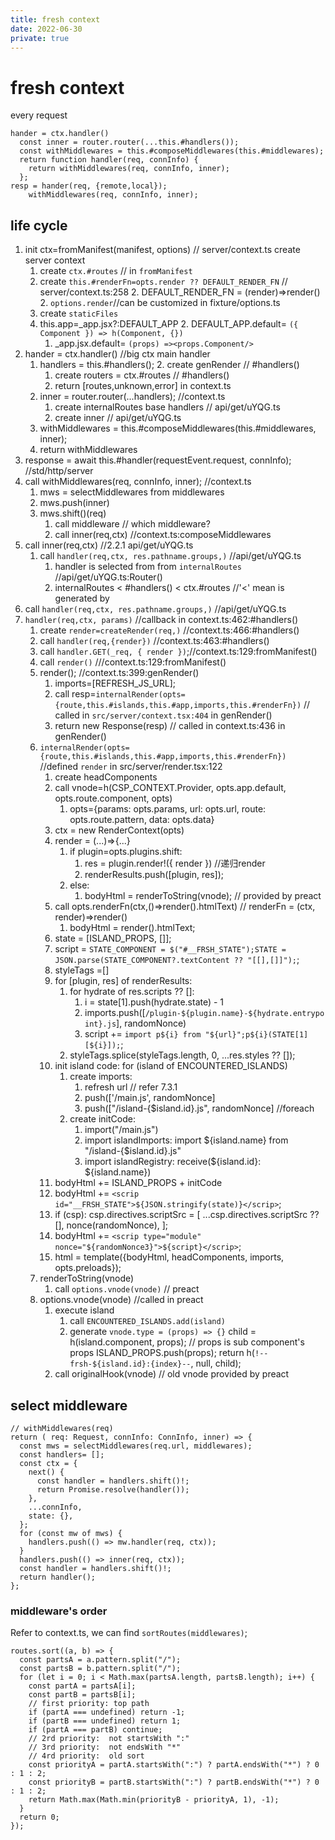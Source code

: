 ```yaml
---
title: fresh context
date: 2022-06-30
private: true
---
```


# fresh context

every request

    hander = ctx.handler()
      const inner = router.router(...this.#handlers());
      const withMiddlewares = this.#composeMiddlewares(this.#middlewares);
      return function handler(req, connInfo) {
        return withMiddlewares(req, connInfo, inner);
      };
    resp = hander(req, {remote,local});
        withMiddlewares(req, connInfo, inner);

## life cycle

1. init ctx=fromManifest(manifest, options) // server/context.ts create server
   context
   1. create `ctx.#routes` // in `fromManifest`
   1. create `this.#renderFn=opts.render ?? DEFAULT_RENDER_FN` //
      server/context.ts:258 2. DEFAULT_RENDER_FN = (render)=>render() 2.
      `options.render`//can be customized in fixture/options.ts
   1. create `staticFiles`
   1. this.app=_app.jsx?:DEFAULT_APP 2. DEFAULT_APP.default=
      `({ Component }) => h(Component, {})`
      1. _app.jsx.default= `(props) =><props.Component/>`
2. hander = ctx.handler() //big ctx main handler
   1. handlers = this.#handlers(); 2. create genRender // #handlers()
      1. create routers = ctx.#routes // #handlers()
      1. return [routes,unknown,error] in context.ts
   2. inner = router.router(...handlers); //context.ts
      1. create internalRoutes base handlers // api/get/uYQG.ts
      1. create inner // api/get/uYQG.ts
   3. withMiddlewares = this.#composeMiddlewares(this.#middlewares, inner);
   4. return withMiddlewares
3. response = await this.#handler(requestEvent.request, connInfo);
   //std/http/server
4. call withMiddlewares(req, connInfo, inner); //context.ts
   1. mws = selectMiddlewares from middlewares
   2. mws.push(inner)
   3. mws.shift()(req)
      1. call middleware // which middleware?
      2. call inner(req,ctx) //context.ts:composeMiddlewares
5. call inner(req,ctx) //2.2.1 api/get/uYQG.ts
   1. call `handler(req,ctx, res.pathname.groups,)` //api/get/uYQG.ts
      1. handler is selected from from `internalRoutes`
         //api/get/uYQG.ts:Router()
      2. internalRoutes < #handlers() < ctx.#routes //'<' mean is generated by
6. call `handler(req,ctx, res.pathname.groups,)` //api/get/uYQG.ts
7. `handler(req,ctx, params)` //callback in context.ts:462:#handlers()
   1. create `render=createRender(req,)` //context.ts:466:#handlers()
   2. call `handler(req,{render})` //context.ts:463:#handlers()
   3. call `handler.GET(_req, { render })`;//context.ts:129:fromManifest()
   4. call `render()` ///context.ts:129:fromManifest()
   5. render(); //context.ts:399:genRender()
      1. imports=[REFRESH_JS_URL];
      1. call
         resp=`internalRender(opts={route,this.#islands,this.#app,imports,this.#renderFn})`
         // called in `src/server/context.tsx:404` in genRender()
      1. return new Response(resp) // called in context.ts:436 in genRender()
   6. `internalRender(opts={route,this.#islands,this.#app,imports,this.#renderFn})`
      //defined `render` in src/server/render.tsx:122
      1. create headComponents
      1. call vnode=h(CSP_CONTEXT.Provider, opts.app.default,
         opts.route.component, opts)
         1. opts={params: opts.params, url: opts.url, route: opts.route.pattern,
            data: opts.data}
      1. ctx = new RenderContext(opts)
      1. render = (...)=>{...}
         1. if plugin=opts.plugins.shift:
            1. res = plugin.render!({ render }) //递归render
            2. renderResults.push([plugin, res]);
         2. else:
            1. bodyHtml = renderToString(vnode); // provided by preact
      1. call opts.renderFn(ctx,()=>render().htmlText) // renderFn = (ctx,
         render)=>render()
         1. bodyHtml = render().htmlText;
      1. state = [ISLAND_PROPS, []];
      1. script =
         `STATE_COMPONENT = $("#__FRSH_STATE");STATE = JSON.parse(STATE_COMPONENT?.textContent ?? "[[],[]]");`;
      1. styleTags =[]
      1. for [plugin, res] of renderResults:
         1. for hydrate of res.scripts ?? []:
            1. i = state[1].push(hydrate.state) - 1
            2. imports.push([`/plugin-${plugin.name}-${hydrate.entrypoint}.js`],
               randomNonce)
            3. script += `import p${i} from "${url}";p${i}(STATE[1][${i}]);`;
         2. styleTags.splice(styleTags.length, 0, ...res.styles ?? []);
      1. init island code: for (island of ENCOUNTERED_ISLANDS)
         1. create imports:
            1. refresh url // refer 7.3.1
            1. push(['/main.js', randomNonce]
            1. push(["/island-{$island.id}.js", randomNonce] //foreach
         2. create initCode:
            1. import("/main.js")
            2. import islandImports: import ${island.name} from
               "/island-{$island.id}.js"
            3. import islandRegistry: receive(${island.id}: ${island.name})
      1. bodyHtml += ISLAND_PROPS + initCode
      1. bodyHtml +=
         `<scrip id="__FRSH_STATE">${JSON.stringify(state)}</scrip>`;
      1. if (csp): csp.directives.scriptSrc = [ ...csp.directives.scriptSrc ??
         [], nonce(randomNonce), ];
      1. bodyHtml +=
         `<scrip type="module" nonce="${randomNonce3}">${script}</scrip>`;
      1. html = template({bodyHtml, headComponents, imports, opts.preloads});
   7. renderToString(vnode)
      1. call `options.vnode(vnode)` // preact
   8. options.vnode(vnode) //called in preact
      1. execute island
         1. call `ENCOUNTERED_ISLANDS.add(island)`
         2. generate `vnode.type = (props) => {}` child = h(island.component,
            props); // props is sub component's props ISLAND_PROPS.push(props);
            return h(`!--frsh-${island.id}:{index}--`, null, child);
      2. call originalHook(vnode) // old vnode provided by preact

## select middleware

    // withMiddlewares(req)
    return ( req: Request, connInfo: ConnInfo, inner) => {
      const mws = selectMiddlewares(req.url, middlewares);
      const handlers= [];
      const ctx = {
        next() {
          const handler = handlers.shift()!;
          return Promise.resolve(handler());
        },
        ...connInfo,
        state: {},
      };
      for (const mw of mws) {
        handlers.push(() => mw.handler(req, ctx));
      }
      handlers.push(() => inner(req, ctx));
      const handler = handlers.shift()!;
      return handler();
    };

### middleware's order

Refer to context.ts, we can find `sortRoutes(middlewares)`;

    routes.sort((a, b) => {
      const partsA = a.pattern.split("/");
      const partsB = b.pattern.split("/");
      for (let i = 0; i < Math.max(partsA.length, partsB.length); i++) {
        const partA = partsA[i];
        const partB = partsB[i];
        // first priority: top path
        if (partA === undefined) return -1;
        if (partB === undefined) return 1;
        if (partA === partB) continue;
        // 2rd priority:  not startsWith ":"
        // 3rd priority:  not endsWith "*"
        // 4rd priority:  old sort
        const priorityA = partA.startsWith(":") ? partA.endsWith("*") ? 0 : 1 : 2;
        const priorityB = partB.startsWith(":") ? partB.endsWith("*") ? 0 : 1 : 2;
        return Math.max(Math.min(priorityB - priorityA, 1), -1);
      }
      return 0;
    });
